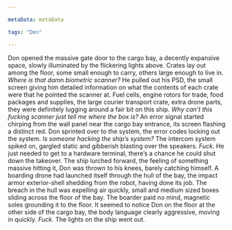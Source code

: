 ```yaml
---

metaData: metaData

tags: "Don"

---
```


Don opened the massive gate door to the cargo bay, a decently expansive space, slowly illuminated by the flickering lights above. Crates lay out among the floor, some small enough to carry, others large enough to live in. *Where is that damn biometric scanner?* He pulled out his PSD, the small screen giving him detailed information on what the contents of each crate were that he pointed the scanner at. Fuel cells, engine rotors for trade, food packages and supplies, the large courier transport crate, extra drone parts, they were definitely lugging around a fair bit on this ship. *Why can’t this fucking scanner just tell me where the box is?* An error signal started chirping from the wall panel near the cargo bay entrance, its screen flashing a distinct red. Don sprinted over to the system, the error codes locking out the system. *Is someone hacking the ship’s system?* The intercom system spiked on, gargled static and gibberish blasting over the speakers. *Fuck.* He just needed to get to a hardware terminal, there’s a chance he could shut down the takeover. The ship lurched forward, the feeling of something massive hitting it, Don was thrown to his knees, barely catching himself. A boarding drone had launched itself through the hull of the bay, the impact armor exterior-shell shedding from the robot, having done its job. The breach in the hull was expelling air quickly, small and medium sized boxes sliding across the floor of the bay. The boarder paid no mind, magnetic soles grounding it to the floor. It seemed to notice Don on the floor at the other side of the cargo bay, the body language clearly aggressive, moving in quickly. *Fuck.* The lights on the ship went out.
